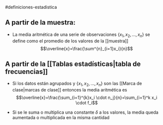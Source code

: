 #definiciones-estadistica 

## A partir de la muestra:

- La media aritmética de una serie de observaciones $\{x_1,x_2,...,x_n\}$ se define como el promedio de los valores de la [[muestra]]
$$\overline{x}=\frac{\sum^{n}_{i=1}x_i}{n}$$

## A partir de la [[Tablas estadísticas|tabla de frecuencias]]

- Si los datos están agrupados y $\{x_1,x_2,...,x_n\}$ son las [[Marca de clase|marcas de clase]] entonces la media aritmética es
$$\overline{x}=\frac{\sum_{i=1}^{k}x_i \cdot n_j}{n}=\sum_{i=1}^k x_i \cdot f_i$$

- Si se le suma o multiplica una constante $\delta$ a los valores, la media queda aumentada o multiplicada en la misma cantidad